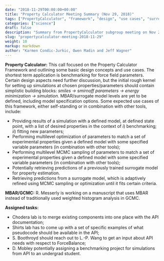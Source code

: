 ```yaml
---
date: "2018-11-29T00:00:00+00:00"
title: "Property Calculator Meeting Summary (Nov 29, 2018)"
tags: ["PropertyCalculator", "framework", "design", "use cases", "surrogate models", "MBAR", "MCMC"]
categories: ["science"]
draft: false
description: "Summary from PropertyCalculator subgroup meeting on Nov 29, 2018"
slug: "propertycalculator-meeting-2018-11-29"
weight: 10
markup: markdown
author: "Karmen Condic-Jurkic, Owen Madin and Jeff Wagner"
---
```


**Property Calculator:** This call focused on the Property Calculator Framework and outlining some basic design concepts and use cases. The shortest term application is benchmarking for force field parameters. Certain design aspects need further discussion, but the initial rough kernel for setting up simulations at chosen properties/parameters should contain simplistic building blocks: *smiles → smirnoff parameters → energy minimization → simulation.* MBAR/surrogate model levels are yet to be defined, including model specification options. Some expected use cases of this framework, either self-standing or in combination with other tools, include:

* Providing results of a simulation with a defined model, at defined state point, with a list of desired properties in the context of *i*) benchmarking; *ii*) fitting new parameters;
* Performing multilevel optimization of parameters to match a set of experimental properties given a defined model with some specified variable parameters (in combination with other tools);
* Performing multilevel MCMC sampling of parameters to match a set of experimental properties given a defined model with some specified variable parameters (in combination with other tools);
* Potentially retrieving predictions of a previously trained surrogate model for property estimation.
* Retrieving predictions from a surrogate model, which is adaptively refined using MCMC sampling or optimization until it fits certain criteria.

**MBAR/GCMC:** R. Messerly is working on a manuscript that uses MBAR instead of traditionally used weighted histogram analysis in GCMC.

**Assigned tasks:**

* Chodera lab is to merge existing components into one place with the API documentation;
* Shirts lab has to come up with a set of specific examples of what pseudocode should be available in the API;
* S. Boothroyd should reach out to L.-P. Wang to get an input about API needs with respect to ForceBalance;
* D. Mobley potentially assigning a benchmarking project for simulations from API to an undergrad student.
